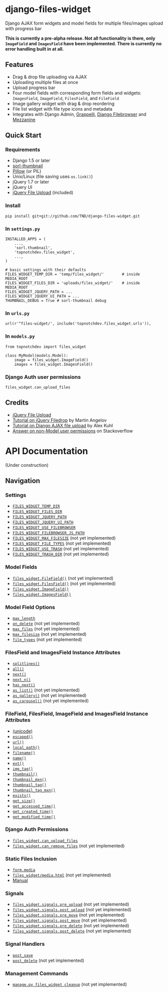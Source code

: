 django-files-widget
===================

Django AJAX form widgets and model fields for multiple files/images upload with progress bar

__This is currently a pre-alpha release. Not all functionality is there, only `ImageField` and `ImagesField` have been implemented. There is currently no error handling built in at all.__

Features
--------

- Drag &amp; drop file uploading via AJAX
- Uploading multiple files at once
- Upload progress bar
- Four model fields with corresponding form fields and widgets: `ImagesField`, `ImageField`, `FilesField`, and `FileField`
- Image gallery widget with drag &amp; drop reordering
- File list widget with file type icons and metadata
- Integrates with Django Admin, [Grappelli](https://github.com/sehmaschine/django-grappelli), [Django Filebrowser](https://github.com/sehmaschine/django-filebrowser) and [Mezzanine](http://mezzanine.jupo.org/)

Quick Start
-----------

### Requirements ###

- Django 1.5 or later
- [sorl-thumbnail](https://github.com/sorl/sorl-thumbnail)
- [Pillow](https://github.com/python-imaging/Pillow) (or PIL)
- Unix/Linux (file saving uses `os.link()`)
- jQuery 1.7 or later
- jQuery UI
- [jQuery File Upload](https://github.com/blueimp/jQuery-File-Upload) (included)

### Install ###

    pip install git+git://github.com/TND/django-files-widget.git

### In `settings.py` ###

    INSTALLED_APPS = (
        ...,
        'sorl.thumbnail',
        'topnotchdev.files_widget',
        ...,
    )
    
    # basic settings with their defaults
    FILES_WIDGET_TEMP_DIR = 'temp/files_widget/'        # inside MEDIA_ROOT
    FILES_WIDGET_FILES_DIR = 'uploads/files_widget/'    # inside MEDIA_ROOT
    FILES_WIDGET_JQUERY_PATH = ...
    FILES_WIDGET_JQUERY_UI_PATH = ...
    THUMBNAIL_DEBUG = True # sorl-thumbnail debug

### In `urls.py` ###

    url(r'^files-widget/', include('topnotchdev.files_widget.urls')),

### In `models.py` ###

    from topnotchdev import files_widget
  
    class MyModel(models.Model):
        image = files_widget.ImageField()
        images = files_widget.ImagesField()

### Django Auth user permissions ###

    files_widget.can_upload_files

Credits
-------

- [jQuery File Upload](https://github.com/blueimp/jQuery-File-Upload/wiki/Options)
- [Tutorial on jQuery Filedrop](http://tutorialzine.com/2011/09/html5-file-upload-jquery-php/) by Martin Angelov
- [Tutorial on Django AJAX file upload](http://kuhlit.blogspot.nl/2011/04/ajax-file-uploads-and-csrf-in-django-13.html) by Alex Kuhl
- [Answer on non-Model user permissions](http://stackoverflow.com/questions/13932774/how-can-i-use-django-permissions-without-defining-a-content-type-or-model) on Stackoverflow


API Documentation
=================

(Under construction)

Navigation
----------

### Settings

- [`FILES_WIDGET_TEMP_DIR`](#FILES_WIDGET_TEMP_DIR)
- [`FILES_WIDGET_FILES_DIR`](#FILES_WIDGET_FILES_DIR)
- [`FILES_WIDGET_JQUERY_PATH`](#FILES_WIDGET_JQUERY_PATH)
- [`FILES_WIDGET_JQUERY_UI_PATH`](#FILES_WIDGET_JQUERY_UI_PATH)
- [`FILES_WIDGET_USE_FILEBROWSER`](#FILES_WIDGET_WITH_FILEBROWSER)
- [`FILES_WIDGET_FILEBROWSER_JS_PATH`](#FILES_WIDGET_FILEBROWSER_JS_PATH)
- [`FILES_WIDGET_MAX_FILESIZE`](#FILES_WIDGET_MAX_FILESIZE) (not yet implemented)
- [`FILES_WIDGET_FILE_TYPES`](#FILES_WIDGET_FILE_TYPES) (not yet implemented)
- [`FILES_WIDGET_USE_TRASH`](#FILES_WIDGET_USE_TRASH) (not yet implemented)
- [`FILES_WIDGET_TRASH_DIR`](#FILES_WIDGET_TRASH_DIR) (not yet implemented)

### Model Fields

- [`files_widget.FileField()`](#FileField) (not yet implemented)
- [`files_widget.FilesField()`](#FilesField) (not yet implemented)
- [`files_widget.ImageField()`](#ImageField)
- [`files_widget.ImagesField()`](#ImagesField)

### Model Field Options

- [`max_length`](#max_length)
- [`on_delete`](#on_delete) (not yet implemented)
- [`max_files`](#max_files) (not yet implemented)
- [`max_filesize`](#max_filesize) (not yet implemented)
- [`file_types`](#file_types) (not yet implemented)

### FilesField and ImagesField Instance Attributes

- [`splitlines()`](#splitlines)
- [`all()`](#all)
- [`next()`](#next)
- [`next_n()`](#next_n)
- [`has_next()`](#has_next)
- [`as_list()`](#as_list) (not yet implemented)
- [`as_gallery()`](#as_gallery) (not yet implemented)
- [`as_carousel()`](#as_carousel) (not yet implemented)

### FileField, FilesField, ImageField and ImagesField Instance Attributes

- [(unicode)](#unicode)
- [`escaped()`](#escaped)
- [`url()`](#url)
- [`local_path()`](#local_path)
- [`filename()`](#filename)
- [`name()`](#name)
- [`ext()`](#ext)
- [`img_tag()`](#img_tag)
- [`thumbnail()`](#thumbnail)
- [`thumbnail_mxn()`](#thumbnail_mxn)
- [`thumbnail_tag()`](#thumbnail_tag)
- [`thumbnail_tag_mxn()`](#thumbnail_tag_mxn)
- [`exists()`](#exists)
- [`get_size()`](#get_size)
- [`get_accessed_time()`](#get_accessed_time)
- [`get_created_time()`](#get_created_time)
- [`get_modified_time()`](#get_modified_time)

### Django Auth Permissions

- [`files_widget.can_upload_files`](#can_upload_files)
- [`files_widget.can_remove_files`](#can_remove_files) (not yet implemented)

### Static Files Inclusion

- [`form.media`](#form.media)
- [`files_widget/media.html`](#media.html) (not yet implemented)
- [Manual](#manual-inclusion)

### Signals

- [`files_widget.signals.pre_upload`](#pre_upload) (not yet implemented)
- [`files_widget.signals.post_upload`](#post_upload) (not yet implemented)
- [`files_widget.signals.pre_move`](#pre_move) (not yet implemented)
- [`files_widget.signals.post_move`](#post_move) (not yet implemented)
- [`files_widget.signals.pre_delete`](#pre_delete) (not yet implemented)
- [`files_widget.signals.post_delete`](#post_delete) (not yet implemented)

### Signal Handlers

- [`post_save`](#django.post_save)
- [`post_delete`](#django.post_delete) (not yet implemented)

### Management Commands

- [`manage.py files_widget cleanup`](#cleanup) (not yet implemented)

